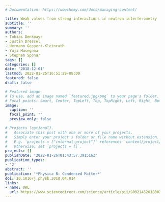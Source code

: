 ```yaml
---
# Documentation: https://wowchemy.com/docs/managing-content/

title: Weak values from strong interactions in neutron interferometry
subtitle: ''
summary: ''
authors:
- Tobias Denkmayr
- Justin Dressel
- Hermann Geppert-Kleinrath
- Yuji Hasegawa
- Stephan Sponar
tags: []
categories: []
date: '2018-12-01'
lastmod: 2022-01-25T16:51:29-08:00
featured: false
draft: false

# Featured image
# To use, add an image named `featured.jpg/png` to your page's folder.
# Focal points: Smart, Center, TopLeft, Top, TopRight, Left, Right, BottomLeft, Bottom, BottomRight.
image:
  caption: ''
  focal_point: ''
  preview_only: false

# Projects (optional).
#   Associate this post with one or more of your projects.
#   Simply enter your project's folder or file name without extension.
#   E.g. `projects = ["internal-project"]` references `content/project/deep-learning/index.md`.
#   Otherwise, set `projects = []`.
projects: []
publishDate: '2022-01-26T01:43:57.391516Z'
publication_types:
- '2'
abstract: ''
publication: '*Physica B: Condensed Matter*'
doi: 10.1016/j.physb.2018.04.014
links:
- name: URL
  url: https://www.sciencedirect.com/science/article/pii/S0921452618302722
---
```

